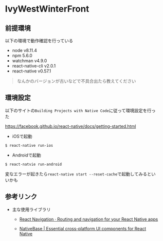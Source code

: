 # IvyWestWinterFront

## 前提環境

以下の環境で動作確認を行っている

* node v8.11.4
* npm 5.6.0
* watchman v4.9.0
* react-native-cli v2.0.1
* react-native v0.57.1

> なんかのバージョンが古いなどで不具合出たら教えてください


## 環境設定

以下のサイトの`Building Projects with Native Code`に従って環境設定を行った

https://facebook.github.io/react-native/docs/getting-started.html

* iOSで起動

```
$ react-native run-ios
```

* Androidで起動

```
$ react-natvie run-android
```

変なエラーが起きたら`react-native start --reset-cache`で起動してみるといいかも


## 参考リンク

* 主な使用ライブラリ

  * [React Navigation · Routing and navigation for your React Native apps](https://reactnavigation.org/)

  * [NativeBase | Essential cross-platform UI components for React Native](https://nativebase.io/)
